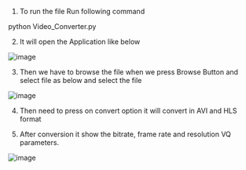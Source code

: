 1) To run the file 
Run following command 

python Video_Converter.py

2) It will open the Application like below

![image](https://github.com/SourabhJ7/Video_Conversion_And_Video_Quality_Measure/assets/80623989/137372ef-9998-4064-8a45-ee4e6920e9af)


3) Then we have to browse the file when we press Browse Button and select file as below and select the file

![image](https://github.com/SourabhJ7/Video_Conversion_And_Video_Quality_Measure/assets/80623989/0b7e23a1-493d-49a0-9964-cfe3de17f8d8)


4) Then need to press on convert option it will convert in AVI and HLS format

5) After conversion it show the bitrate, frame rate and resolution VQ parameters.
   
![image](https://github.com/SourabhJ7/Video_Conversion_And_Video_Quality_Measure/assets/80623989/95acddbd-0c5e-4b7a-ad48-293c82efcf4d)
